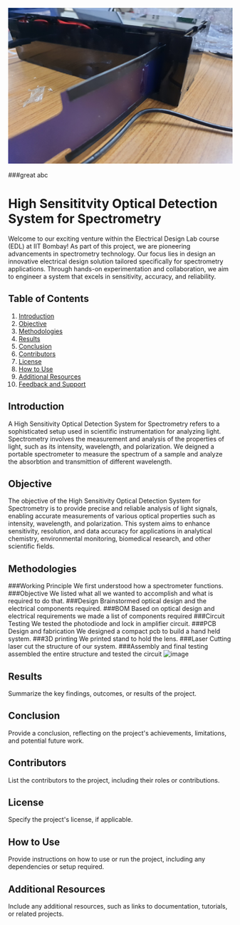 
[<img src="https://github.com/imabhivaibhav/EDL.iitb/blob/main/spt1.jpg" alt="Image Description" width=100% height="350">](linkedin-profile-url)



###great
abc


# High Sensititvity Optical Detection System for Spectrometry

Welcome to our exciting venture within the Electrical Design Lab course (EDL) at IIT Bombay! As part of this project, we are pioneering advancements in spectrometry technology. Our focus lies in design an innovative electrical design solution tailored specifically for spectrometry applications. Through hands-on experimentation and collaboration, we aim to engineer a system that excels in sensitivity, accuracy, and reliability.

## Table of Contents

1. [Introduction](#introduction)
2. [Objective](#objective)
3. [Methodologies](#methodologies)
4. [Results](#results)
5. [Conclusion](#conclusion)
6. [Contributors](#contributors)
7. [License](#license)
8. [How to Use](#how-to-use)
9. [Additional Resources](#additional-resources)
10. [Feedback and Support](#feedback-and-support)

## Introduction

A High Sensitivity Optical Detection System for Spectrometry refers to a sophisticated setup used in scientific instrumentation for analyzing light. Spectrometry involves the measurement and analysis of the properties of light, such as its intensity, wavelength, and polarization. We deigned a portable spectrometer to measure the spectrum of a sample and analyze the absorbtion and transmittion of different wavelength.

## Objective

The objective of the High Sensitivity Optical Detection System for Spectrometry is to provide precise and reliable analysis of light signals, enabling accurate measurements of various optical properties such as intensity, wavelength, and polarization. This system aims to enhance sensitivity, resolution, and data accuracy for applications in analytical chemistry, environmental monitoring, biomedical research, and other scientific fields.

## Methodologies

###Working Principle
We first understood how a spectrometer functions.
###Objective
We listed what all we wanted to accomplish and what is required to do that.
###Design
Brainstormed optical design and the electrical components required.
###BOM
Based on optical design and electrical requirements we made a list of components required
###Circuit Testing
We tested the photodiode and lock in amplifier circuit.
###PCB Design and fabrication
We designed a compact pcb to build a hand held system.
###3D printing
We printed stand to hold the lens.
###Laser Cutting
laser cut the structure of our system.
###Assembly and final testing
assembled the entire structure and tested the circuit
![image](https://github.com/imabhivaibhav/EDL.iitb/assets/66539655/602eb1b1-540c-4d99-940a-ae1dd9e3ff2a)


## Results

Summarize the key findings, outcomes, or results of the project.

## Conclusion

Provide a conclusion, reflecting on the project's achievements, limitations, and potential future work.

## Contributors

List the contributors to the project, including their roles or contributions.

## License

Specify the project's license, if applicable.

## How to Use

Provide instructions on how to use or run the project, including any dependencies or setup required.

## Additional Resources

Include any additional resources, such as links to documentation, tutorials, or related projects.



